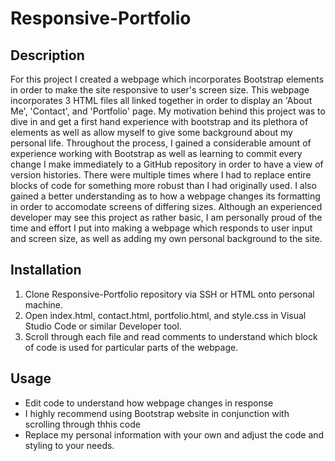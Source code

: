 # Responsive-Portfolio

## Description

For this project I created a webpage which incorporates Bootstrap elements in order to make the site responsive to user's screen size. This webpage incorporates 3 HTML files all linked together in order to display an 'About Me', 'Contact', and 'Portfolio' page. My motivation behind this project was to dive in and get a first hand experience with bootstrap and its plethora of elements as well as allow myself to give some background about my personal life. Throughout the process, I gained a considerable amount of experience working with Bootstrap as well as learning to commit every change I make immediately to a GitHub repository in order to have a view of version histories. There were multiple times where I had to replace entire blocks of code for something more robust than I had originally used. I also gained a better understanding as to how a webpage changes its formatting in order to accomodate screens of differing sizes. Although an experienced developer may see this project as rather basic, I am personally proud of the time and effort I put into making a webpage which responds to user input and screen size, as well as adding my own personal background to the site.

## Installation

1. Clone Responsive-Portfolio repository via SSH or HTML onto personal machine.
2. Open index.html, contact.html, portfolio.html, and style.css in Visual Studio Code or similar Developer tool.
3. Scroll through each file and read comments to understand which block of code is used for particular parts of the webpage.

## Usage

- Edit code to understand how webpage changes in response
- I highly recommend using Bootstrap website in conjunction with scrolling through thhis code
- Replace my personal information with your own and adjust the code and styling to your needs.
